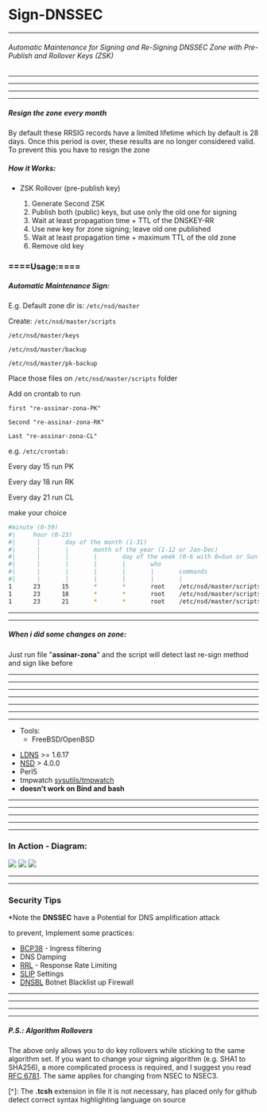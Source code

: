 <script>
  $('.post a').attr('target', '_blank');
  $('h2.post-title a').attr('target', '_self');
</script>

# Sign-DNSSEC
_ _ _
###### Automatic Maintenance for Signing and Re-Signing DNSSEC Zone with Pre-Publish and Rollover Keys (ZSK)

_ _ _

- - -
- - -
- - -

##### Resign the zone every month

By default these RRSIG records have a limited lifetime which by default is 28 days. Once this period is over, these results are no longer considered valid. To prevent this you have to resign the zone


##### How it Works:
- ZSK Rollover (pre-publish key)

	1. Generate Second ZSK
	2. Publish both (public) keys, but use only the old one for signing
	3. Wait at least propagation time + TTL of the DNSKEY-RR
	4. Use new key for zone signing; leave old one published
	5. Wait at least propagation time + maximum TTL of the old zone
	6. Remove old key


### ====Usage:====

##### Automatic Maintenance Sign:

E.g. Default zone dir is: `/etc/nsd/master` 

Create:
`/etc/nsd/master/scripts`

`/etc/nsd/master/keys`

`/etc/nsd/master/backup`

`/etc/nsd/master/pk-backup`

Place those files on `/etc/nsd/master/scripts` folder

Add on crontab to run

`first "re-assinar-zona-PK"`

`Second "re-assinar-zona-RK"`

`Last "re-assinar-zona-CL"`

e.g. `/etc/crontab:`

Every day 15 run PK

Every day 18 run RK

Every day 21 run CL

make your choice

```bash
#minute (0-59)
#|	   hour (0-23)
#|      |       day of the month (1-31)
#|      |       |       month of the year (1-12 or Jan-Dec)
#|      |       |       |       day of the week (0-6 with 0=Sun or Sun-Sat)
#|      |       |       |       |       who
#|      |       |       |       |       |       commands
#|      |       |       |       |       |       |
1      23      15       *       *       root    /etc/nsd/master/scripts/re-assinar-zona-PK | mail -s "Re-Sign Zone PK" root
1      23      18       *       *       root    /etc/nsd/master/scripts/re-assinar-zona-RK | mail -s "Re-sign Zone RK" root
1      23      21       *       *       root    /etc/nsd/master/scripts/re-assinar-zona-CL | mail -s "Re-sign Zone Clean" root
```


- - -

- - -
##### When i did some changes on zone:

Just run file "**assinar-zona**" and the script will detect last re-sign method and sign like before
- - -
- - -
- - -
- - -
- - -
- - -

* * *

* Tools:
	+ FreeBSD/OpenBSD
 - [LDNS](http://www.nlnetlabs.nl/projects/ldns/) >= 1.6.17
 - [NSD](http://www.nlnetlabs.nl/projects/nsd/) > 4.0.0
 - Perl5
 - tmpwatch [sysutils/tmpwatch](http://www.freshports.org/sysutils/tmpwatch/)
 - **doesn't work on Bind and bash**

* * *

- - -
- - -
- - -
- - -
### In Action - Diagram:
![](http://wekers.org/git/dnssec-pk.jpg)
![](http://wekers.org/git/dnssec-rk.jpg)
![](http://wekers.org/git/dnssec-cl.jpg)


- - -
- - -

### Security Tips

*Note the ****DNSSEC**** have a Potential for DNS amplification attack

to prevent, Implement some practices:


- [BCP38](http://tools.ietf.org/html/bcp38) - Ingress filtering 
- DNS Damping
- [RRL](http://www.nlnetlabs.nl/blog/2012/10/11/nsd-ratelimit/) - Response Rate Limiting
- [SLIP](https://www.nlnetlabs.nl/blog/2013/09/16/rrl-slip-and-response-spoofing/) Settings
- [DNSBL](http://lists.blocklist.de/lists/) Botnet Blacklist up Firewall

- - -
- - -
- - -
- - -

##### P.S.: Algorithm Rollovers

The above only allows you to do key rollovers while sticking to the same algorithm set. If you want to change your signing algorithm (e.g. SHA1 to SHA256), a more complicated process is required, and I suggest you read [RFC 6781](http://tools.ietf.org/html/rfc6781#section-4.1.4). The same applies for changing from NSEC to NSEC3.


[^]: The **.tcsh** extension in file it is not necessary, has placed only for github detect correct syntax highlighting language on source
